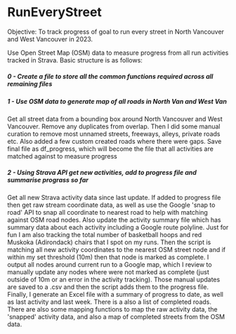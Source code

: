 # RunEveryStreet
Objective: To track progress of goal to run every street in North Vancouver and West Vancouver in 2023.

Use Open Street Map (OSM) data to measure progress from all run activities tracked in Strava.  Basic structure is as follows: <br>
<h5>0 - Create a file to store all the common functions required across all remaining files</h5>
<h5>1 - Use OSM data to generate map of all roads in North Van and West Van</h5> 
Get all street data from a bounding box around North Vancouver and West Vancouver.  Remove any duplicates from overlap.  Then I did some manual curation to remove most unnamed streets, freeways, alleys, private roads etc.  Also added a few custom created roads where there were gaps.  Save final file as df_progress, which will become the file that all activities are matched against to measure progress <br>
<h5>2 - Using Strava API get new activities, add to progress file and summarise prograss so far</h5> 
Get all new Strava activity data since last update.  If added to progress file then get raw stream coordinate data, as well as use the Google 'snap to road' API to snap all coordinate to nearest road to help with matching against OSM road nodes.  Also update the activity summary file which has summary data about each activity including a Google route polyline.  Just for fun I am also tracking the total number of basketball hoops and red Muskoka (Adirondack) chairs that I spot on my runs.  Then the script is matching all new activity coordinates to the nearest OSM street node and if within my set threshold (10m) then that node is marked as complete.  I output all nodes around current run to a Google map, which I review to manually update any nodes where were not marked as complete (just outside of 10m or an error in the activity tracking).  Those manual updates are saved to a .csv and then the script adds them to the progress file.  Finally, I generate an Excel file with a summary of progress to date, as well as last activity and last week.  There is a also a list of completed roads.  There are also some mapping functions to map the raw activity data, the 'snapped' activity data, and also a map of completed streets from the OSM data.
